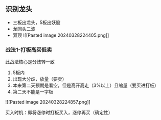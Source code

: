 ## 识别龙头

- 三板出龙头，5板出妖股
- 龙回头二波
- 双顶
![[Pasted image 20240328224405.png]]

### 战法1-打板高买低卖

此战法核心是分歧转一致

1. 5板内
2. 出现大分歧，放量（要卖）
3. 本来第二天预期是看空，但是高开高走（3%以上）且缩量（要买进打板）
4. 第二天不能是一字板

![[Pasted image 20240328224857.png]]

买入时机：即将涨停时打板买入，涨停再买（确定性）